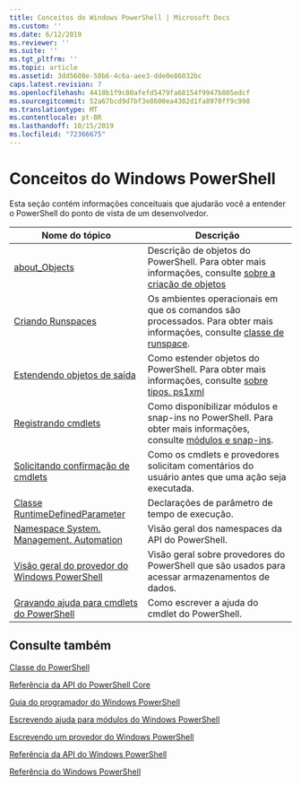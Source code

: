 ```yaml
---
title: Conceitos do Windows PowerShell | Microsoft Docs
ms.custom: ''
ms.date: 6/12/2019
ms.reviewer: ''
ms.suite: ''
ms.tgt_pltfrm: ''
ms.topic: article
ms.assetid: 3dd5608e-50b6-4c6a-aee3-dde0e86032bc
caps.latest.revision: 7
ms.openlocfilehash: 4410b1f9c80afefd5479fa68154f9947b805edcf
ms.sourcegitcommit: 52a67bcd9d7bf3e8600ea4302d1fa8970ff9c998
ms.translationtype: MT
ms.contentlocale: pt-BR
ms.lasthandoff: 10/15/2019
ms.locfileid: "72366675"
---
```

# <a name="windows-powershell-concepts"></a>Conceitos do Windows PowerShell

Esta seção contém informações conceituais que ajudarão você a entender o PowerShell do ponto de vista de um desenvolvedor.

|Nome do tópico|Descrição|
|----------------|-----------------|
|[about_Objects](/powershell/module/microsoft.powershell.core/about/about_objects)|Descrição de objetos do PowerShell. Para obter mais informações, consulte [sobre a criação de objetos](/powershell/module/microsoft.powershell.core/about/about_object_creation)|
|[Criando Runspaces](../hosting/creating-runspaces.md)|Os ambientes operacionais em que os comandos são processados. Para obter mais informações, consulte [classe de runspace](/dotnet/api/system.management.automation.runspaces.runspace).|
|[Estendendo objetos de saída](../cmdlet/extending-output-objects.md)|Como estender objetos do PowerShell. Para obter mais informações, consulte [sobre tipos. ps1xml](/powershell/module/microsoft.powershell.core/about/about_types.ps1xml)|
|[Registrando cmdlets](../cmdlet/registering-cmdlets.md)|Como disponibilizar módulos e snap-ins no PowerShell. Para obter mais informações, consulte [módulos e snap-ins](../cmdlet/modules-and-snap-ins.md).|
|[Solicitando confirmação de cmdlets](../cmdlet/requesting-confirmation-from-cmdlets.md)|Como os cmdlets e provedores solicitam comentários do usuário antes que uma ação seja executada.|
|[Classe RuntimeDefinedParameter](/dotnet/api/system.management.automation.runtimedefinedparameter)|Declarações de parâmetro de tempo de execução.|
|[Namespace System. Management. Automation](/dotnet/api/System.Management.Automation)|Visão geral dos namespaces da API do PowerShell.|
|[Visão geral do provedor do Windows PowerShell](../provider/windows-powershell-provider-overview.md)|Visão geral sobre provedores do PowerShell que são usados para acessar armazenamentos de dados.|
|[Gravando ajuda para cmdlets do PowerShell](../help/writing-help-for-windows-powershell-cmdlets.md)|Como escrever a ajuda do cmdlet do PowerShell.|

## <a name="see-also"></a>Consulte também

[Classe do PowerShell](/dotnet/api/system.management.automation.powershell)

[Referência da API do PowerShell Core](/dotnet/api/?view=pscore-6.2.0)

[Guia do programador do Windows PowerShell](windows-powershell-programmer-s-guide.md)

[Escrevendo ajuda para módulos do Windows PowerShell](../module/writing-help-for-windows-powershell-modules.md)

[Escrevendo um provedor do Windows PowerShell](../provider/writing-a-windows-powershell-provider.md)

[Referência da API do Windows PowerShell](/dotnet/api/?view=powershellsdk-1.1.0)

[Referência do Windows PowerShell](../windows-powershell-reference.md)